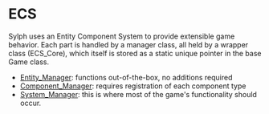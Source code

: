 # ECS

Sylph uses an Entity Component System to provide extensible game behavior. Each part is handled by a manager class, all held by a wrapper class (ECS_Core), which itself is stored as a static unique pointer in the base Game class.

- [Entity_Manager](entity_manager.md): functions out-of-the-box, no additions required
- [Component_Manager](component_manager.md): requires registration of each component type
- [System_Manager](system_manager.md): this is where most of the game's functionality should occur.